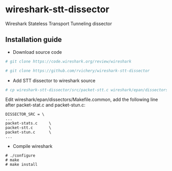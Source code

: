 wireshark-stt-dissector
=======================

Wireshark Stateless Transport Tunneling dissector

## Installation guide

* Download source code

```bash
# git clone https://code.wireshark.org/review/wireshark

# git clone https://github.com/rvichery/wireshark-stt-dissector
```

* Add STT dissector to wireshark source

```bash
# cp wireshark-stt-dissector/src/packet-stt.c wireshark/epan/dissectors
```

Edit wireshark/epan/dissectors/Makefile.common, add the following line after packet-stat.c and packet-stun.c:

```
DISSECTOR_SRC = \
...
packet-stats.c     \
packet-stt.c       \
packet-stun.c      \
...
```

* Compile wireshark

```
# ./configure
# make
# make install
